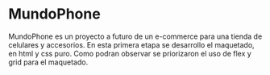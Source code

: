 # MundoPhone
MundoPhone es un proyecto a futuro de un e-commerce para una tienda de celulares y accesorios. En esta primera etapa se desarrollo el maquetado, en html y css puro. Como podran observar se priorizaron el uso de flex y grid para el maquetado. 
